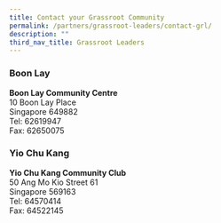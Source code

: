 ```yaml
---
title: Contact your Grassroot Community
permalink: /partners/grassroot-leaders/contact-grl/
description: ""
third_nav_title: Grassroot Leaders
---
```

### Boon Lay
**Boon Lay Community Centre**
<br>10 Boon Lay Place  
Singapore 649882
&nbsp;
<br>Tel: 62619947
<br>Fax: 62650075

### Yio Chu Kang
**Yio Chu Kang Community Club**
<br>50 Ang Mo Kio Street 61  
Singapore 569163
<br>Tel: 64570414
<br>Fax: 64522145